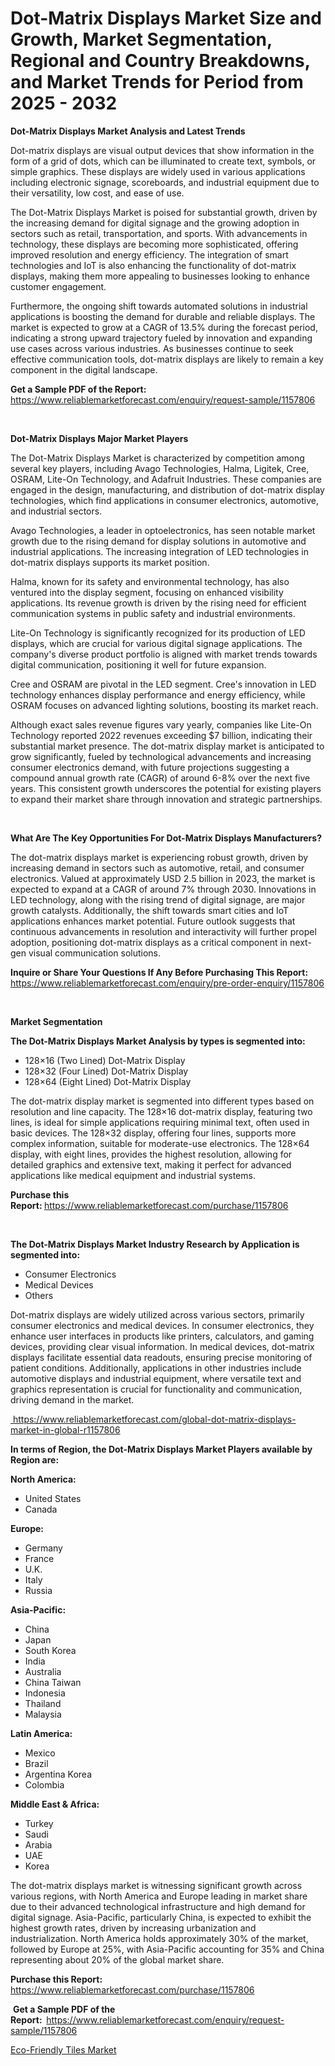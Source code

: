 <p><h1>Dot-Matrix Displays Market Size and Growth, Market Segmentation, Regional and Country Breakdowns, and Market Trends for Period from 2025 -  2032</h1></p><p><strong>Dot-Matrix Displays Market Analysis and Latest Trends</strong></p>
<p><p>Dot-matrix displays are visual output devices that show information in the form of a grid of dots, which can be illuminated to create text, symbols, or simple graphics. These displays are widely used in various applications including electronic signage, scoreboards, and industrial equipment due to their versatility, low cost, and ease of use.</p><p>The Dot-Matrix Displays Market is poised for substantial growth, driven by the increasing demand for digital signage and the growing adoption in sectors such as retail, transportation, and sports. With advancements in technology, these displays are becoming more sophisticated, offering improved resolution and energy efficiency. The integration of smart technologies and IoT is also enhancing the functionality of dot-matrix displays, making them more appealing to businesses looking to enhance customer engagement.</p><p>Furthermore, the ongoing shift towards automated solutions in industrial applications is boosting the demand for durable and reliable displays. The market is expected to grow at a CAGR of 13.5% during the forecast period, indicating a strong upward trajectory fueled by innovation and expanding use cases across various industries. As businesses continue to seek effective communication tools, dot-matrix displays are likely to remain a key component in the digital landscape.</p></p>
<p><strong>Get a Sample PDF of the Report:&nbsp;</strong> <a href="https://www.reliablemarketforecast.com/enquiry/request-sample/1157806?utm_campaign=1875&utm_medium=2&utm_source=Github&utm_content=ia&utm_term=09022025&utm_id=dot-matrix-displays">https://www.reliablemarketforecast.com/enquiry/request-sample/1157806</a></p>
<p>&nbsp;</p>
<p><strong>Dot-Matrix Displays Major Market Players</strong></p>
<p><p>The Dot-Matrix Displays Market is characterized by competition among several key players, including Avago Technologies, Halma, Ligitek, Cree, OSRAM, Lite-On Technology, and Adafruit Industries. These companies are engaged in the design, manufacturing, and distribution of dot-matrix display technologies, which find applications in consumer electronics, automotive, and industrial sectors.</p><p>Avago Technologies, a leader in optoelectronics, has seen notable market growth due to the rising demand for display solutions in automotive and industrial applications. The increasing integration of LED technologies in dot-matrix displays supports its market position. </p><p>Halma, known for its safety and environmental technology, has also ventured into the display segment, focusing on enhanced visibility applications. Its revenue growth is driven by the rising need for efficient communication systems in public safety and industrial environments.</p><p>Lite-On Technology is significantly recognized for its production of LED displays, which are crucial for various digital signage applications. The company's diverse product portfolio is aligned with market trends towards digital communication, positioning it well for future expansion.</p><p>Cree and OSRAM are pivotal in the LED segment. Cree's innovation in LED technology enhances display performance and energy efficiency, while OSRAM focuses on advanced lighting solutions, boosting its market reach. </p><p>Although exact sales revenue figures vary yearly, companies like Lite-On Technology reported 2022 revenues exceeding $7 billion, indicating their substantial market presence. The dot-matrix display market is anticipated to grow significantly, fueled by technological advancements and increasing consumer electronics demand, with future projections suggesting a compound annual growth rate (CAGR) of around 6-8% over the next five years. This consistent growth underscores the potential for existing players to expand their market share through innovation and strategic partnerships.</p></p>
<p>&nbsp;</p>
<p><strong>What Are The Key Opportunities For Dot-Matrix Displays Manufacturers?</strong></p>
<p><p>The dot-matrix displays market is experiencing robust growth, driven by increasing demand in sectors such as automotive, retail, and consumer electronics. Valued at approximately USD 2.5 billion in 2023, the market is expected to expand at a CAGR of around 7% through 2030. Innovations in LED technology, along with the rising trend of digital signage, are major growth catalysts. Additionally, the shift towards smart cities and IoT applications enhances market potential. Future outlook suggests that continuous advancements in resolution and interactivity will further propel adoption, positioning dot-matrix displays as a critical component in next-gen visual communication solutions.</p></p>
<p><strong>Inquire or Share Your Questions If Any Before Purchasing This Report:</strong> <a href="https://www.reliablemarketforecast.com/enquiry/pre-order-enquiry/1157806?utm_campaign=1875&utm_medium=2&utm_source=Github&utm_content=ia&utm_term=09022025&utm_id=dot-matrix-displays">https://www.reliablemarketforecast.com/enquiry/pre-order-enquiry/1157806</a></p>
<p>&nbsp;</p>
<p><strong>Market Segmentation</strong></p>
<p><strong>The Dot-Matrix Displays Market Analysis by types is segmented into:</strong></p>
<p><ul><li>128×16 (Two Lined) Dot-Matrix Display</li><li>128×32 (Four Lined) Dot-Matrix Display</li><li>128×64 (Eight Lined) Dot-Matrix Display</li></ul></p>
<p><p>The dot-matrix display market is segmented into different types based on resolution and line capacity. The 128×16 dot-matrix display, featuring two lines, is ideal for simple applications requiring minimal text, often used in basic devices. The 128×32 display, offering four lines, supports more complex information, suitable for moderate-use electronics. The 128×64 display, with eight lines, provides the highest resolution, allowing for detailed graphics and extensive text, making it perfect for advanced applications like medical equipment and industrial systems.</p></p>
<p><strong>Purchase this Report:&nbsp;</strong><a href="https://www.reliablemarketforecast.com/purchase/1157806?utm_campaign=1875&utm_medium=2&utm_source=Github&utm_content=ia&utm_term=09022025&utm_id=dot-matrix-displays">https://www.reliablemarketforecast.com/purchase/1157806</a></p>
<p>&nbsp;</p>
<p><strong>The Dot-Matrix Displays Market Industry Research by Application is segmented into:</strong></p>
<p><ul><li>Consumer Electronics</li><li>Medical Devices</li><li>Others</li></ul></p>
<p><p>Dot-matrix displays are widely utilized across various sectors, primarily consumer electronics and medical devices. In consumer electronics, they enhance user interfaces in products like printers, calculators, and gaming devices, providing clear visual information. In medical devices, dot-matrix displays facilitate essential data readouts, ensuring precise monitoring of patient conditions. Additionally, applications in other industries include automotive displays and industrial equipment, where versatile text and graphics representation is crucial for functionality and communication, driving demand in the market.</p></p>
<p><a href="https://www.reliablemarketforecast.com/global-dot-matrix-displays-market-in-global-r1157806?utm_campaign=1875&utm_medium=2&utm_source=Github&utm_content=ia&utm_term=09022025&utm_id=dot-matrix-displays">&nbsp;https://www.reliablemarketforecast.com/global-dot-matrix-displays-market-in-global-r1157806</a></p>
<p><strong>In terms of Region, the Dot-Matrix Displays Market Players available by Region are:</strong></p>
<p>
    <p> <strong> North America: </strong>
        <ul>
            <li>United States</li>
            <li>Canada</li>
        </ul>
        </p> 
    <p> <strong> Europe: </strong>
        <ul>
            <li>Germany</li>
            <li>France</li>
            <li>U.K.</li>
            <li>Italy</li>
            <li>Russia</li>
        </ul>
        </p> 
    <p> <strong> Asia-Pacific: </strong>
        <ul>
            <li>China</li>
            <li>Japan</li>
            <li>South Korea</li>
            <li>India</li>
            <li>Australia</li>
            <li>China Taiwan</li>
            <li>Indonesia</li>
            <li>Thailand</li>
            <li>Malaysia</li>
        </ul>
        </p> 
    <p> <strong> Latin America: </strong>
        <ul>
            <li>Mexico</li>
            <li>Brazil</li>
            <li>Argentina Korea</li>
            <li>Colombia</li>
        </ul>
        </p> 
    <p> <strong> Middle East & Africa: </strong>
        <ul>
            <li>Turkey</li>
            <li>Saudi</li>
            <li>Arabia</li>
            <li>UAE</li>
            <li>Korea</li>
        </ul>
    </p>
    </p>
<p><p>The dot-matrix displays market is witnessing significant growth across various regions, with North America and Europe leading in market share due to their advanced technological infrastructure and high demand for digital signage. Asia-Pacific, particularly China, is expected to exhibit the highest growth rates, driven by increasing urbanization and industrialization. North America holds approximately 30% of the market, followed by Europe at 25%, with Asia-Pacific accounting for 35% and China representing about 20% of the global market share.</p></p>
<p><strong>Purchase this Report: </strong><a href="https://www.reliablemarketforecast.com/purchase/1157806?utm_campaign=1875&utm_medium=2&utm_source=Github&utm_content=ia&utm_term=09022025&utm_id=dot-matrix-displays">https://www.reliablemarketforecast.com/purchase/1157806</a></p>
<p>&nbsp;<strong>Get a Sample PDF of the Report:&nbsp;&nbsp;</strong><a href="https://www.reliablemarketforecast.com/enquiry/request-sample/1157806?utm_campaign=1875&utm_medium=2&utm_source=Github&utm_content=ia&utm_term=09022025&utm_id=dot-matrix-displays">https://www.reliablemarketforecast.com/enquiry/request-sample/1157806</a></p>
<p><strong></strong></p>
<p><p><a href="https://github.com/Chiragrp22/Market-Research-Report-List-7/blob/main/eco-friendly-tiles-market.md?utm_campaign=1875&utm_medium=2&utm_source=Github&utm_content=ia&utm_term=09022025&utm_id=dot-matrix-displays">Eco-Friendly Tiles Market</a></p></p>